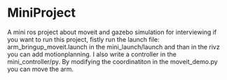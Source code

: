 # MiniProject
A mini ros project about moveit and gazebo simulation for interviewing
if you want to run this project, fistly run the launch file: arm_bringup_moveit.launch  in the mini_launch/launch and than in the rivz you can add motionplanning.
I also write a controller in the mini_controller/py. By modifying the coordinatiton in the moveit_demo.py you can move the arm.
